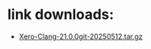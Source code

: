 # link downloads:
* <a href=https://github.com/XeroMz69/Clang/releases/download/Xero-Clang-21.0.0git-20250512.1/Xero-Clang-21.0.0git-20250512.tar.gz>Xero-Clang-21.0.0git-20250512.tar.gz</a>
